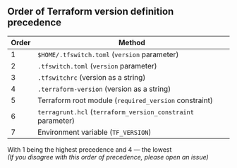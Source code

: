 ## Order of Terraform version definition precedence

| Order | Method |
| --- | ----------- |
| 1 | `$HOME/.tfswitch.toml` (`version` parameter) |
| 2 | `.tfswitch.toml` (`version` parameter) |
| 3 | `.tfswitchrc` (version as a string) |
| 4 | `.terraform-version` (version as a string) |
| 5 | Terraform root module (`required_version` constraint) |
| 6 | `terragrunt.hcl` (`terraform_version_constraint` parameter) |
| 7 | Environment variable (`TF_VERSION`) |

With 1 being the highest precedence and 4 — the lowest  
*(If you disagree with this order of precedence, please open an issue)*
